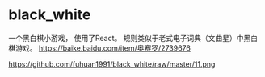 # black_white
 一个黑白棋小游戏， 
 使用了React。
 规则类似于老式电子词典（文曲星）中黑白棋游戏。
 https://baike.baidu.com/item/奥赛罗/2739676

https://github.com/fuhuan1991/black_white/raw/master/11.png
